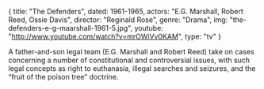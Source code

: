 {
  title: "The Defenders",
  dated:  1961-1965,
  actors: "E.G. Marshall, Robert Reed, Ossie Davis",
  director: "Reginald Rose",
  genre: "Drama",
  img: "the-defenders-e-g-maarshall-1961-5.jpg",
  youtube: "http://www.youtube.com/watch?v=mrOWiVv0KAM",
  type: "tv"
}

A father-and-son legal team (E.G. Marshall and Robert Reed) take on cases concerning a number of constitutional and controversial issues, with such legal concepts as right to euthanasia, illegal searches and seizures, and the “fruit of the poison tree” doctrine. 